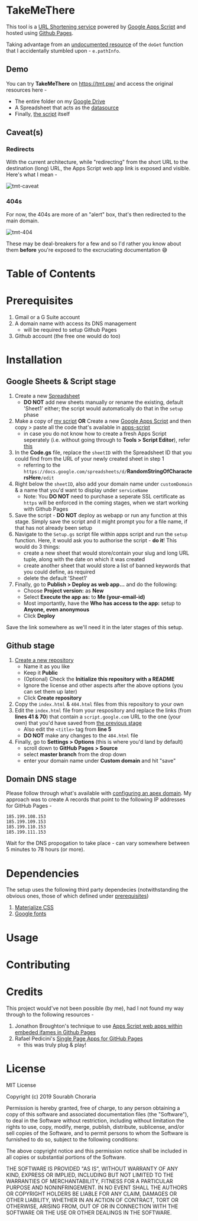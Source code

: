 # TakeMeThere
This tool is a [URL Shortening service](https://en.wikipedia.org/wiki/URL_shortening) powered by [Google Apps Script](https://developers.google.com/apps-script) and hosted using [Github Pages](https://pages.github.com/).

Taking advantage from an [undocumented resource](https://stackoverflow.com/questions/58172084/grab-web-app-link-info-besides-querystring-parameters/58172160#58172160) of the `doGet` function that I accidentally stumbled upon - `e.pathInfo`.

## Demo

You can try **TakeMeThere** on https://tmt.pw/ and access the original resources here -
- The entire folder on my [Google Drive](https://drive.google.com/drive/folders/1SuHsBLbSYm5dSnp3NeGmUOTnC9NPqEje?usp=sharing)
- A Spreadsheet that acts as the [datasource](https://docs.google.com/spreadsheets/d/1xPs4Ht-3PVBGgdNSxyN3p2F5TtOifgvunrEvYaiu_A4/edit?usp=sharing)
- Finally, [the script](https://script.google.com/d/1wdNu632PfJNv0iCCNLjA-9nARemz7DLcK28Lio6YdVNMP3iEtOUtR4_R/edit?usp=sharing) itself

## Caveat(s)

### Redirects

With the current architecture, while "redirecting" from the short URL to the destination (long) URL, the Apps Script web app link is exposed and visible. Here's what I mean -

![tmt-caveat](https://raw.githubusercontent.com/schoraria911/gas-url-shortener/staging/imgs/tmt-caveat.gif)

### 404s

For now, the 404s are more of an "alert" box, that's then redirected to the main domain.

![tmt-404](https://raw.githubusercontent.com/schoraria911/gas-url-shortener/staging/imgs/tmt-404.gif)

These may be deal-breakers for a few and so I'd rather you know about them **before** you're exposed to the excruciating documentation 😅

# Table of Contents

# Prerequisites

1. Gmail or a G Suite account
2. A domain name with access its DNS management
   - will be required to setup Github Pages
3. Github account (the free one would do too)

# Installation

## Google Sheets & Script stage

1. Create a new [Spreadsheet](https://docs.google.com/spreadsheets/)
   - **DO NOT** add new sheets manually or rename the existing, default 'Sheet1' either; the script would automatically do that in the `setup` phase
2. Make a copy of [my script](https://script.google.com/d/1wdNu632PfJNv0iCCNLjA-9nARemz7DLcK28Lio6YdVNMP3iEtOUtR4_R/edit?usp=sharing) **OR** Create a new [Google Apps Script](https://script.google.com/home/start) and then copy > paste all the code that's available in [apps-script](apps-script/)
   - in case you do not know how to create a fresh Apps Script seperately (i.e. without going through to **Tools > Script Editor**), refer [this](https://script.gs/disassociate-scripts-from-sheets-and-other-tools/)
3. In the **Code.gs** file, replace the `sheetID` with the Spreadsheet ID that you could find from the URL of your newly created sheet in step 1
   - referring to the `https://docs.google.com/spreadsheets/d/`**RandomStringOfCharactersHere**`/edit`
4. Right below the `sheetID`, also add your domain name under `customDomain` & a name that you'd want to display under `serviceName`
   - Note: You **DO NOT** need to purchase a seperate SSL certificate as `https` will be enforced in the coming stages, when we start working with Github Pages
5. Save the script - **DO NOT** deploy as webapp or run any function at this stage. Simply save the script and it might prompt you for a file name, if that has not already been setup
6. Navigate to the `Setup.gs` script file within apps script and run the `setup` function. Here, it would ask you to authorise the script - **do it**! This would do 3 things:
   - create a new sheet that would store/contain your slug and long URL tuple, along with the date on which it was created
   - create another sheet that would store a list of banned keywords that you could define, as required
   - delete the default 'Sheet1'
7. Finally, go to **Publish > Deploy as web app...** and do the following:
   - Choose **Project version:** as **New**
   - Select **Execute the app as:** to **Me (your-email-id)**
   - Most importantly, have the **Who has access to the app:** setup to **Anyone, even anonymous**
   - Click **Deploy**

Save the link somewhere as we'll need it in the later stages of this setup.

## Github stage

1. [Create a new repository](https://github.com/new)
   - Name it as you like
   - Keep it **Public**
   - (Optional) Check the **Initialize this repository with a README**
   - Ignore the license and other aspects after the above options (you can set them up later)
   - Click **Create repository**
2. Copy the `index.html` & `404.html` files from this repository to your own
3. Edit the `index.html` file from your respository and replace the links (from **lines 41 & 70**) that contain a `script.google.com` URL to the one (your own) that you'd have saved from [the previous stage](#google-sheets--script-stage)
   - Also edit the `<title>` tag from **line 5**
   - **DO NOT** make any changes to the `404.html` file
4. Finally, go to **Settings > Options** (this is where you'd land by default)
   - scroll down to **GitHub Pages > Source**
   - select **master branch** from the drop down
   - enter your domain name under **Custom domain** and hit "save"

## Domain DNS stage

Please follow through what's available with [configuring an apex domain](https://help.github.com/en/articles/managing-a-custom-domain-for-your-github-pages-site#configuring-an-apex-domain). My approach was to create A records that point to the following IP addresses for GitHub Pages -

```
185.199.108.153
185.199.109.153
185.199.110.153
185.199.111.153
```

Wait for the DNS propogation to take place - can vary somewhere between 5 minutes to 78 hours (or more).

# Dependencies

The setup uses the following third party dependecies (notwithstanding the obvious ones, those of which defined under [prerequisites](#prerequisites))

1. [Materialize CSS](https://materializecss.com)
2. [Google fonts](https://fonts.google.com/specimen/Bree+Serif)

# Usage

# Contributing

# Credits

This project would've not been possible (by me), had I not found my way through to the following resources -

1. Jonathon Broughton's technique to use [Apps Script web apps within embeded ifames in Github Pages](https://github.com/stardotbmp/slack-gas-signup#github-pages)
2. Rafael Pedicini's [Single Page Apps for GitHub Pages](https://github.com/rafrex/spa-github-pages)
   - this was truly plug & play!

# License

MIT License

Copyright (c) 2019 Sourabh Choraria

Permission is hereby granted, free of charge, to any person obtaining a copy of this software and associated documentation files (the "Software"), to deal in the Software without restriction, including without limitation the rights to use, copy, modify, merge, publish, distribute, sublicense, and/or sell copies of the Software, and to permit persons to whom the Software is furnished to do so, subject to the following conditions:

The above copyright notice and this permission notice shall be included in all copies or substantial portions of the Software.

THE SOFTWARE IS PROVIDED "AS IS", WITHOUT WARRANTY OF ANY KIND, EXPRESS OR IMPLIED, INCLUDING BUT NOT LIMITED TO THE WARRANTIES OF MERCHANTABILITY, FITNESS FOR A PARTICULAR PURPOSE AND NONINFRINGEMENT. IN NO EVENT SHALL THE AUTHORS OR COPYRIGHT HOLDERS BE LIABLE FOR ANY CLAIM, DAMAGES OR OTHER LIABILITY, WHETHER IN AN ACTION OF CONTRACT, TORT OR OTHERWISE, ARISING FROM, OUT OF OR IN CONNECTION WITH THE SOFTWARE OR THE USE OR OTHER DEALINGS IN THE SOFTWARE.
